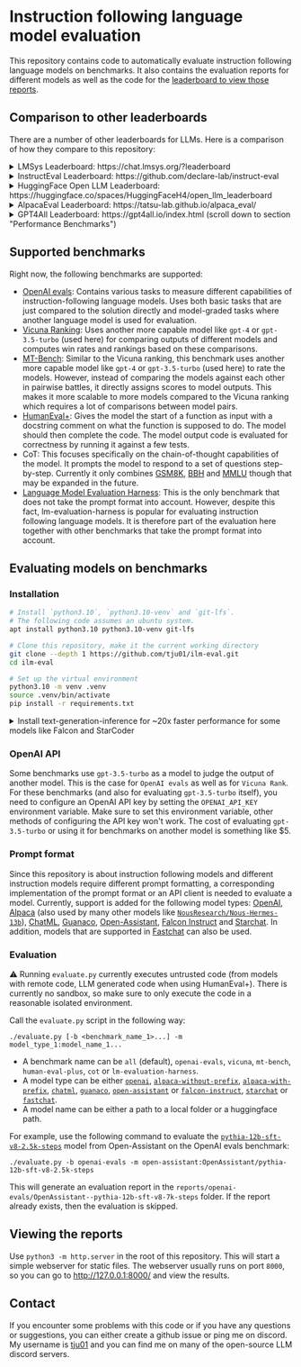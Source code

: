 # Instruction following language model evaluation

This repository contains code to automatically evaluate instruction following language models on benchmarks.
It also contains the evaluation reports for different models as well as the code for the [leaderboard to view those reports](https://tju01.github.io/ilm-eval/).

## Comparison to other leaderboards

There are a number of other leaderboards for LLMs. Here is a comparison of how they compare to this repository:
<details>
<summary>LMSys Leaderboard: https://chat.lmsys.org/?leaderboard</summary>

- Both leaderboards have a Vicuna ranking as part of the benchmarks, though they are computed differently. The LMSys leaderboard uses human ratings while this repository uses GPT-3.5. Good human ratings are generally better, but ilm-eval doesn't focus on them in order to make it easier to add a new model.
- The LMSys leaderboard also includes [MT-Bench](https://arxiv.org/abs/2306.05685), which uses GPT-4 for rating the two-turn conversational capabilities. This is currently not included in ilm-eval, though it is planned.
- This repository (ilm-eval) includes [HumanEval+](https://github.com/evalplus/evalplus) and CoT for evaluating more complex reasoning capabilities. The Vicuna rank does not reflect these and tends to overestimate less capable models. MT-Bench improves on that by using a reference-guided judge, but it's still very limited when it comes to complex reasoning.
- For evaluating more general capabilities, the LMSys leaderboard uses 5-shot MMLU. This repository (ilm-eval) also contains zero-shot MMLU as a part of CoT evaluation, but it additionally also uses a combination of tasks from [lm-evaluation-harness](https://github.com/EleutherAI/lm-evaluation-harness) and OpenAI evals which also evaluate general capabilities.
- In ilm-eval, for all benchmarks except lm-evaluation-harness, the model outputs are also stored in addition to the scores. These model outputs can also be viewed [on the website](https://tju01.github.io/ilm-eval/) and can sometimes be useful as a quality indicator in addition to the resulting scores.
</details>

<details>
<summary>InstructEval Leaderboard: https://github.com/declare-lab/instruct-eval</summary>

- Both repositories focus on evaluating instruction following LLMs.
- However, InstructEval uses 3-shot for some of the benchmarks and 0-shot for some others. Even in the cases where 0-shot is used, the model-specific prompt format is never used. By comparison, ilm-eval focuses _only_ on 0-shot evaluation and uses the model-specific prompt format in most cases (except one) because this is how the models will be used in the end.
- This repository (ilm-eval) stores the model outputs for most of the benchmarks. They can be viewed [on the website](https://tju01.github.io/ilm-eval/) and can sometimes be useful in addition to just the benchmark scores.
- The benchmarks that are used are different.
- The InstructEval leaderboard currently contains way more models.
</details>

<details>
<summary>HuggingFace Open LLM Leaderboard: https://huggingface.co/spaces/HuggingFaceH4/open_llm_leaderboard</summary>

- HF Open LLM Leaderboard is not specifically focused on instruction following language models. The main thing that matters for instruction following LLMs is 0-shot performance and the only task that is evaluated with 0-shot there is TruthfulQA which is very limited.
- More recently, HF Open LLM Leaderboard added human & GPT-4 evaluations which _does_ evaluate the instruction following capabilities. The GPT-4 evaluation is esentially what [Vicuna](https://lmsys.org/blog/2023-03-30-vicuna/) introduced. This repository (ilm-eval) also contains this vicuna benchmark, though currently only with GPT-3.5.
- However, ilm-eval also contains other benchmarks like [OpenAI evals](https://github.com/openai/evals) and [HumanEval+](https://github.com/evalplus/evalplus) which HF Open LLM Leaderboard doesn't contain. This repository also uses lm-evaluation-harness, but in a different way to focus only on 0-shot performance.
- While one part of their leaderboard uses [lm-evaluation-harness](https://github.com/EleutherAI/lm-evaluation-harness) and the evaluation [seems to be straightforward](https://huggingface.co/spaces/HuggingFaceH4/open_llm_leaderboard/discussions/60), the GPT-4 evaluation code doesn't seem to be open source at the moment.
- The model outputs are not stored on the HF Open LLM Leaderboard. By comparison, ilm-eval also stores model outputs for most benchmarks (except lm-evaluation-harness) and they can be viewed [on the website](https://tju01.github.io/ilm-eval/) in addition to just the resulting scores.
- The HF Open LLM Leaderboard contains way more models, but less benchmarks.
</details>

<details>
<summary>AlpacaEval Leaderboard: https://tatsu-lab.github.io/alpaca_eval/</summary>

- This leaderboard is limited to automatic evaluation using GPT-4 and Anthropic Claude. This kind of evaluation has been shown to be subject to very simple biases (e.g. simply preferring longer answers) and it tends to overestimate the capabilities of smaller models.
- Nevertheless, this kind of benchmark can be _part_ of a useful evaluation. This is also why ilm-eval also contains this type of benchmark, but combines it with other benchmarks.
- On the [ilm-eval website](https://tju01.github.io/ilm-eval/), in addition to the resulting Vicuna Rankings, the model outputs can also be viewed and one can filter for things like only viewing the prompts where one specific model won against another specific model.
- The AlpacaEval Leaderboard currently contains way more models.
</details>

<details>
<summary>GPT4All Leaderboard: https://gpt4all.io/index.html (scroll down to section "Performance Benchmarks")</summary>

- This leaderboard is based on [lm-evaluation-harness](https://github.com/EleutherAI/lm-evaluation-harness).
- It therefore does not use the model-specific prompt format that the models have been finetuned with.
- It is also limited to benchmarks where the solution can be checked in a simple way (e.g. exact match or some simple post-processing). It does not use another LLM to evaluate the model and it does not use programmatic benchmarks.
- The results can still be useful, but they should not be everything. This is why ilm-eval also uses lm-evaluation-harness in the exact same way so that the results are comparable, but combines the results with other benchmarks that use the model-specific prompt format and either use another model for evaluation (like the [Vicuna Rank](https://lmsys.org/blog/2023-03-30-vicuna) or some parts of [OpenAI evals](https://github.com/openai/evals)) or are programmatic like [HumanEval+](https://github.com/evalplus/evalplus).
- In addition, for these other benchmarks, ilm-eval also stores the model outputs so that they can be viewed [on the website](https://tju01.github.io/ilm-eval/) which can sometimes be useful in addition to the resulting benchmark scores.
- The GPT4All Leaderboard currently contains way more models.
</details>

## Supported benchmarks

Right now, the following benchmarks are supported:
- [OpenAI evals](https://github.com/openai/evals): Contains various tasks to measure different capabilities of instruction-following language models. Uses both basic tasks that are just compared to the solution directly and model-graded tasks where another language model is used for evaluation.
- [Vicuna Ranking](https://lmsys.org/blog/2023-03-30-vicuna): Uses another more capable model like `gpt-4` or `gpt-3.5-turbo` (used here) for comparing outputs of different models and computes win rates and rankings based on these comparisons.
- [MT-Bench](https://arxiv.org/abs/2306.05685): Similar to the Vicuna ranking, this benchmark uses another more capable model like `gpt-4` or `gpt-3.5-turbo` (used here) to rate the models. However, instead of comparing the models against each other in pairwise battles, it directly assigns scores to model outputs. This makes it more scalable to more models compared to the Vicuna ranking which requires a lot of comparisons between model pairs.
- [HumanEval+](https://github.com/evalplus/evalplus): Gives the model the start of a function as input with a docstring comment on what the function is supposed to do. The model should then complete the code. The model output code is evaluated for correctness by running it against a few tests.
- CoT: This focuses specifically on the chain-of-thought capabilities of the model. It prompts the model to respond to a set of questions step-by-step. Currently it only combines [GSM8K](https://github.com/openai/grade-school-math), [BBH](https://github.com/suzgunmirac/BIG-Bench-Hard) and [MMLU](https://arxiv.org/abs/2009.03300) though that may be expanded in the future.
- [Language Model Evaluation Harness](https://github.com/EleutherAI/lm-evaluation-harness): This is the only benchmark that does not take the prompt format into account. However, despite this fact, lm-evaluation-harness is popular for evaluating instruction following language models. It is therefore part of the evaluation here together with other benchmarks that take the prompt format into account.

## Evaluating models on benchmarks

### Installation

```bash
# Install `python3.10`, `python3.10-venv` and `git-lfs`.
# The following code assumes an ubuntu system.
apt install python3.10 python3.10-venv git-lfs

# Clone this repository, make it the current working directory
git clone --depth 1 https://github.com/tju01/ilm-eval.git
cd ilm-eval

# Set up the virtual environment
python3.10 -m venv .venv
source .venv/bin/activate
pip install -r requirements.txt
```

<details>
<summary>Install text-generation-inference for ~20x faster performance for some models like Falcon and StarCoder</summary>

By default, ilm-eval tries to use [vLLM](https://github.com/vllm-project/vllm) to do fast inference. When supported, this is a lot (~20x) faster than using huggingface transformers. However, vLLM does not support all models. An alternative to vLLM with similar performance is [text-generation-inference](https://github.com/huggingface/text-generation-inference). While it also doesn't support all models either, it can serve as a useful addition to vLLM and together they support many models.

While vLLM is part of the `requirements.txt` and therefore already installed if you followed the above installation instructions, installing text-generation-inference is more complex. If all the models you need are supported in vLLM, then you don't need to follow these instructions. If some model (e.g. Falcon, StarCoder) is not supported in vLLM, then it's probably worth setting up text-generation-inference:

```bash
# Install `rust-all`, `protobuf-compiler`, `libssl-dev`, `gcc` and `pkg-config`.
# The following code assumes an ubuntu system.
apt install rust-all protobuf-compiler libssl-dev gcc pkg-config

# Install `text-generation-inference`
# Run this code inside the `ilm-eval` folder
# I.e. the `git clone` should happen to `ilm-eval/text-generation-inference`.
git clone --depth 1 https://github.com/huggingface/text-generation-inference.git
cd text-generation-inference

# We will use *a second virtual environment* specifically for `text-generation-inference`.
# This is to avoid package conflicts.
python3.10 -m venv .venv
source .venv/bin/activate

BUILD_EXTENSIONS=True make install

cd server
# This will take a long time
make install-flash-attention
# Installs *a part* of vLLM used in text-generation-inference.
# This is not the full vLLM that we already installed.
make install-vllm
cd ..

# Return to the virtual environment for `ilm-eval`.
deactivate
cd ..
```
</details>

### OpenAI API

Some benchmarks use `gpt-3.5-turbo` as a model to judge the output of another model. This is the case for `OpenAI evals` as well as for `Vicuna Rank`.
For these benchmarks (and also for evaluating `gpt-3.5-turbo` itself), you need to configure an OpenAI API key by setting the `OPENAI_API_KEY` environment variable.
Make sure to set this environment variable, other methods of configuring the API key won't work.
The cost of evaluating `gpt-3.5-turbo` or using it for benchmarks on another model is something like $5.

### Prompt format

Since this repository is about instruction following models and different instruction models require different prompt formatting, a corresponding implementation of the prompt format or an API client is needed to evaluate a model. Currently, support is added for the following model types: [OpenAI](https://platform.openai.com/docs/models), [Alpaca](https://crfm.stanford.edu/2023/03/13/alpaca.html) (also used by many other models like [`NousResearch/Nous-Hermes-13b`](https://huggingface.co/NousResearch/Nous-Hermes-13b)), [ChatML](https://github.com/openai/openai-python/blob/main/chatml.md), [Guanaco](https://huggingface.co/timdettmers/guanaco-65b-merged), [Open-Assistant](https://open-assistant.io), [Falcon Instruct](https://huggingface.co/tiiuae) and [Starchat](https://huggingface.co/HuggingFaceH4/starchat-beta). In addition, models that are supported in [Fastchat](https://github.com/lm-sys/FastChat) can also be used.

### Evaluation

⚠️ Running `evaluate.py` currently executes untrusted code (from models with remote code, LLM generated code when using HumanEval+). There is currently no sandbox, so make sure to only execute the code in a reasonable isolated environment.

Call the `evaluate.py` script in the following way:
```
./evaluate.py [-b <benchmark_name_1>...] -m model_type_1:model_name_1...
````
- A benchmark name can be `all` (default), `openai-evals`, `vicuna`, `mt-bench`, `human-eval-plus`, `cot` or `lm-evaluation-harness`.
- A model type can be either [`openai`](https://github.com/tju01/ilm-eval/blob/main/evaluation/models/open_ai.py), [`alpaca-without-prefix`](https://github.com/tju01/ilm-eval/blob/main/evaluation/models/alpaca_without_prefix.py), [`alpaca-with-prefix`](https://github.com/tju01/ilm-eval/blob/main/evaluation/models/alpaca_with_prefix.py), [`chatml`](https://github.com/tju01/ilm-eval/blob/main/evaluation/models/chatml.py), [`guanaco`](https://github.com/tju01/ilm-eval/blob/main/evaluation/models/guanaco.py), [`open-assistant`](https://github.com/tju01/ilm-eval/blob/main/evaluation/models/open_assistant.py) or [`falcon-instruct`](https://github.com/tju01/ilm-eval/blob/main/evaluation/models/falcon_instruct.py), [`starchat`](https://github.com/tju01/ilm-eval/blob/main/evaluation/models/starchat.py) or [`fastchat`](https://github.com/tju01/ilm-eval/blob/main/evaluation/models/fastchat.py).
- A model name can be either a path to a local folder or a huggingface path.

For example, use the following command to evaluate the [`pythia-12b-sft-v8-2.5k-steps`](https://huggingface.co/OpenAssistant/pythia-12b-sft-v8-2.5k-steps) model from Open-Assistant on the OpenAI evals benchmark:
```
./evaluate.py -b openai-evals -m open-assistant:OpenAssistant/pythia-12b-sft-v8-2.5k-steps
```
This will generate an evaluation report in the `reports/openai-evals/OpenAssistant--pythia-12b-sft-v8-7k-steps` folder.
If the report already exists, then the evaluation is skipped.

## Viewing the reports

Use `python3 -m http.server` in the root of this repository.
This will start a simple webserver for static files.
The webserver usually runs on port `8000`, so you can go to http://127.0.0.1:8000/ and view the results.

## Contact

If you encounter some problems with this code or if you have any questions or suggestions, you can either create a github issue or ping me on discord. My username is [tju01](https://discord.com/users/1090923181910532167) and you can find me on many of the open-source LLM discord servers.
